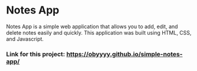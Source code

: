 # Notes App
Notes App is a simple web application that allows you to add, edit, and delete notes easily and quickly. This application was built using HTML, CSS, and Javascript.

### Link for this project: https://obyyyy.github.io/simple-notes-app/
